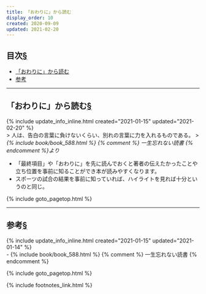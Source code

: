 ```yaml
---
title: 「おわりに」から読む
display_order: 10
created: 2020-09-09
updated: 2021-02-20
---
```


## <a name="index">目次</a><a class="heading-anchor-permalink" href="#目次">§</a>

<ul id="index_ul">
<li><a href="#read-from-ending">「おわりに」から読む</a></li>
<li><a href="#reference">参考</a></li>
</ul>

* * *
## <a name="read-from-ending">「おわりに」から読む</a><a class="heading-anchor-permalink" href="#read-from-ending">§</a>
<div class="chapter-updated">{% include update_info_inline.html created="2021-01-15" updated="2021-02-20" %}</div>
> 人は、告白の言葉に負けないくらい、別れの言葉に力を入れるものである。
> <cite>{% include book/book_588.html %} {% comment %} 一生忘れない読書 {% endcomment %}より</cite>

- 「最終項目」や「おわりに」を先に読んでおくと著者の伝えたかったことや立ち位置を事前に知ることができ本が読みやすくなります。
- スポーツの試合の結果を事前に知っていれば、ハイライトを見れば十分というのと同じ。

{% include goto_pagetop.html %}

* * *
## <a name="reference">参考</a><a class="heading-anchor-permalink" href="#reference">§</a>
<div class="chapter-updated">{% include update_info_inline.html created="2021-01-15" updated="2021-01-14" %}</div>
- {% include book/book_588.html %} {% comment %} 一生忘れない読書 {% endcomment %}

{% include goto_pagetop.html %}

{% include footnotes_link.html %}
